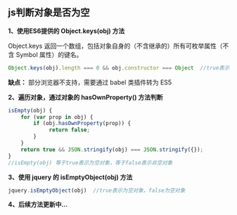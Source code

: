 
## js判断对象是否为空

**1、使用ES6提供的 Object.keys(obj) 方法**

Object.keys 返回一个数组，包括对象自身的（不含继承的）所有可枚举属性（不含 Symbol 属性）的键名。

```javascript
Object.keys(obj).length === 0 && obj.constructor === Object  //true表示为空对象，false为非空对象
```
**缺点：** 部分浏览器不支持，需要通过 babel 类插件转为 ES5

**2、遍历对象，通过对象的 hasOwnProperty() 方法判断**

```javascript
isEmpty(obj) {
    for (var prop in obj) {
        if (obj.hasOwnProperty(prop)) {
             return false;
        }
    }
    return true && JSON.stringify(obj) === JSON.stringify({});
}
//isEmpty(obj) 等于true表示为空对象，等于false表示非空对象

```

**3、使用 jquery 的 isEmptyObject(obj) 方法**

```javascript
jquery.isEmptyObject(obj)  //true表示为空对象，false为空对象
```

**4、后续方法更新中...**